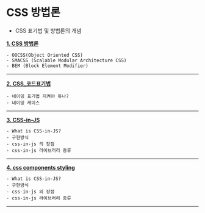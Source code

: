 # CSS 방법론

- CSS 표기법 및 방법론의 개념

**[1. CSS 방법론](/css_metodologia.md)**

    - OOCSS(Object Oriented CSS)
    - SMACSS (Scalable Modular Architecture CSS)
    - BEM (Block Element Modifier)

---

**[2. CSS_코드표기법](/css_metodologia.md)**

    - 네이밍 표기법 지켜야 하나?
    - 네이밍 케이스

---

**[3. CSS-in-JS](/css-in-js.md)**

    - What is CSS-in-JS?
    - 구현방식
    - css-in-js 의 장점
    - css-in-js 라이브러리 종류
---

**[4. css components styling](/components_style.md)**

    - What is CSS-in-JS?
    - 구현방식
    - css-in-js 의 장점
    - css-in-js 라이브러리 종류
---